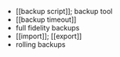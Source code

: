 - [[backup script]]; backup tool
- [[backup timeout]]
- full fidelity backups
- [[import]]; [[export]]
- rolling backups
